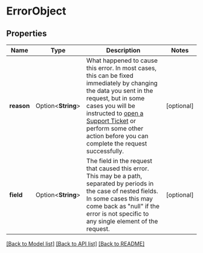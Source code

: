 # ErrorObject

## Properties

Name | Type | Description | Notes
------------ | ------------- | ------------- | -------------
**reason** | Option<**String**> | What happened to cause this error. In most cases, this can be fixed immediately by changing the data you sent in the request, but in some cases you will be instructed to [open a Support Ticket](/docs/api/support/#support-ticket-open) or perform some other action before you can complete the request successfully.  | [optional]
**field** | Option<**String**> | The field in the request that caused this error. This may be a path, separated by periods in the case of nested fields. In some cases this may come back as \"null\" if the error is not specific to any single element of the request.  | [optional]

[[Back to Model list]](../README.md#documentation-for-models) [[Back to API list]](../README.md#documentation-for-api-endpoints) [[Back to README]](../README.md)


